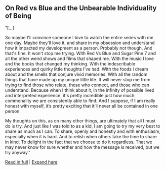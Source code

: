 ## On Red vs Blue and the Unbearable Individuality of Being
"[...]

So maybe I'll convince someone I love to watch the entire series with me one day. Maybe they'll love it, and share in my obsession and understand how it impacted my development as a person. Probably not though. And that's fine. It won't stop me trying. With Red Vs Blue and Sugar Pine 7 and all the other weird shows and films that shaped me. With the music I love and the books that changed my thinking. With the indescribable experiences and quirky little thoughts I've had. With the foods I dream about and the smells that conjure vivid memories. With all the random things that have made up my unique little life. It will never stop me from trying to find those who relate, those who connect, and those who can understand. Because when I think about it, in the infinity of possible lived and interpreted experience, it's pretty incredible just how much commonality we are consistently able to find. And I suppose, if I am really honest with myself, it’s pretty exciting that it’ll never all be contained in one person.

My thoughts on this, as on many other things, are ultimately that all I must do is try. And just like I was told to as a kid, I am going to try my very best to share as much as I can. To share, openly and honestly and with enthusiasm, especially when it is hard. And to relish when others take the time to share in kind. To delight in the fact that we choose to do it regardless. That we may never know for sure whether and how the message is received, but we try anyway."

<div class="preview-links">
  <!-- open full essay in a new tab (uses view.html approach) -->
  <a href="ORVBUIB.html" target="_blank" rel="noopener noreferrer">Read in full</a>
  |
  <!-- expand full essay inline (JS will intercept and insert/replace) -->
  <a href="content/ORVBUIB.md" class="expand-full">Expand here</a>
</div>